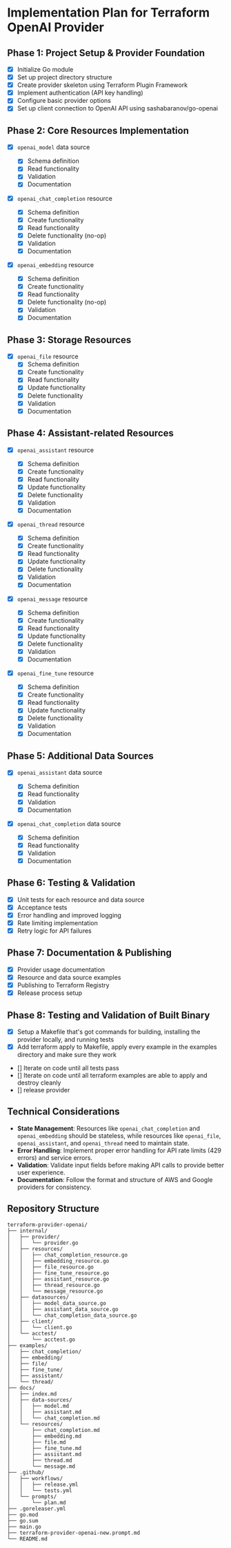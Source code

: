 # Implementation Plan for Terraform OpenAI Provider

## Phase 1: Project Setup & Provider Foundation

- [x] Initialize Go module
- [x] Set up project directory structure
- [x] Create provider skeleton using Terraform Plugin Framework
- [x] Implement authentication (API key handling)
- [x] Configure basic provider options
- [x] Set up client connection to OpenAI API using sashabaranov/go-openai

## Phase 2: Core Resources Implementation

- [x] `openai_model` data source

  - [x] Schema definition
  - [x] Read functionality
  - [x] Validation
  - [x] Documentation

- [x] `openai_chat_completion` resource

  - [x] Schema definition
  - [x] Create functionality
  - [x] Read functionality
  - [x] Delete functionality (no-op)
  - [x] Validation
  - [x] Documentation

- [x] `openai_embedding` resource
  - [x] Schema definition
  - [x] Create functionality
  - [x] Read functionality
  - [x] Delete functionality (no-op)
  - [x] Validation
  - [x] Documentation

## Phase 3: Storage Resources

- [x] `openai_file` resource
  - [x] Schema definition
  - [x] Create functionality
  - [x] Read functionality
  - [x] Update functionality
  - [x] Delete functionality
  - [x] Validation
  - [x] Documentation

## Phase 4: Assistant-related Resources

- [x] `openai_assistant` resource

  - [x] Schema definition
  - [x] Create functionality
  - [x] Read functionality
  - [x] Update functionality
  - [x] Delete functionality
  - [x] Validation
  - [x] Documentation

- [x] `openai_thread` resource

  - [x] Schema definition
  - [x] Create functionality
  - [x] Read functionality
  - [x] Update functionality
  - [x] Delete functionality
  - [x] Validation
  - [x] Documentation

- [x] `openai_message` resource

  - [x] Schema definition
  - [x] Create functionality
  - [x] Read functionality
  - [x] Update functionality
  - [x] Delete functionality
  - [x] Validation
  - [x] Documentation

- [x] `openai_fine_tune` resource
  - [x] Schema definition
  - [x] Create functionality
  - [x] Read functionality
  - [x] Update functionality
  - [x] Delete functionality
  - [x] Validation
  - [x] Documentation

## Phase 5: Additional Data Sources

- [x] `openai_assistant` data source

  - [x] Schema definition
  - [x] Read functionality
  - [x] Validation
  - [x] Documentation

- [x] `openai_chat_completion` data source
  - [x] Schema definition
  - [x] Read functionality
  - [x] Validation
  - [x] Documentation

## Phase 6: Testing & Validation

- [x] Unit tests for each resource and data source
- [x] Acceptance tests
- [x] Error handling and improved logging
- [x] Rate limiting implementation
- [x] Retry logic for API failures

## Phase 7: Documentation & Publishing

- [x] Provider usage documentation
- [x] Resource and data source examples
- [x] Publishing to Terraform Registry
- [x] Release process setup

## Phase 8: Testing and Validation of Built Binary

- [x] Setup a Makefile that's got commands for building, installing the provider locally, and running tests
- [x] Add terraform apply to Makefile, apply every example in the examples directory and make sure they work
- [] Iterate on code until all tests pass
- [] Iterate on code until all terraform examples are able to apply and destroy cleanly
- [] release provider

## Technical Considerations

- **State Management**: Resources like `openai_chat_completion` and `openai_embedding` should be stateless, while resources like `openai_file`, `openai_assistant`, and `openai_thread` need to maintain state.
- **Error Handling**: Implement proper error handling for API rate limits (429 errors) and service errors.
- **Validation**: Validate input fields before making API calls to provide better user experience.
- **Documentation**: Follow the format and structure of AWS and Google providers for consistency.

## Repository Structure

```
terraform-provider-openai/
├── internal/
│   ├── provider/
│   │   └── provider.go
│   ├── resources/
│   │   ├── chat_completion_resource.go
│   │   ├── embedding_resource.go
│   │   ├── file_resource.go
│   │   ├── fine_tune_resource.go
│   │   ├── assistant_resource.go
│   │   ├── thread_resource.go
│   │   └── message_resource.go
│   ├── datasources/
│   │   ├── model_data_source.go
│   │   ├── assistant_data_source.go
│   │   └── chat_completion_data_source.go
│   ├── client/
│   │   └── client.go
│   └── acctest/
│       └── acctest.go
├── examples/
│   ├── chat_completion/
│   ├── embedding/
│   ├── file/
│   ├── fine_tune/
│   ├── assistant/
│   └── thread/
├── docs/
│   ├── index.md
│   ├── data-sources/
│   │   ├── model.md
│   │   ├── assistant.md
│   │   └── chat_completion.md
│   └── resources/
│       ├── chat_completion.md
│       ├── embedding.md
│       ├── file.md
│       ├── fine_tune.md
│       ├── assistant.md
│       ├── thread.md
│       └── message.md
├── .github/
│   ├── workflows/
│   │   ├── release.yml
│   │   └── tests.yml
│   └── prompts/
│       └── plan.md
├── .goreleaser.yml
├── go.mod
├── go.sum
├── main.go
├── terraform-provider-openai-new.prompt.md
└── README.md
```
